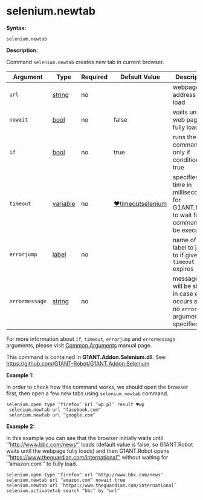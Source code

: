 # selenium.newtab

**Syntax:**

```G1ANT
selenium.newtab 
```

**Description:**

Command `selenium.newtab` creates new tab in current browser. 

| Argument | Type | Required | Default Value | Description |
| -------- | ---- | -------- | ------------- | ----------- |
|`url`| [string](https://github.com/G1ANT-Robot/G1ANT.Manual/blob/master/G1ANT-Language/Structures/bool.md) | no|  | webpage address to load |
|`nowait` | [bool](https://github.com/G1ANT-Robot/G1ANT.Manual/blob/master/G1ANT-Language/Structures/bool.md) | no | false | waits until the web page fully loads |
|`if`| [bool](https://github.com/G1ANT-Robot/G1ANT.Manual/blob/master/G1ANT-Language/Structures/bool.md) | no | true | runs the command only if condition is true |
|`timeout`| [variable](https://github.com/G1ANT-Robot/G1ANT.Manual/blob/master/G1ANT-Language/Special-Characters/variable.md) | no | [♥timeoutselenium](https://github.com/G1ANT-Robot/G1ANT.Manual/blob/master/G1ANT-Language/Variables/Special-Variables.md) | specifies time in milliseconds for G1ANT.Robot to wait for the command to be executed |
|`errorjump` | [label](https://github.com/G1ANT-Robot/G1ANT.Manual/blob/master/G1ANT-Language/Structures/bool.md) | no | | name of the label to jump to if given `timeout` expires |
|`errormessage`| [string](https://github.com/G1ANT-Robot/G1ANT.Manual/blob/master/G1ANT-Language/Structures/bool.md) | no |  | message that will be shown in case error occurs and no `errorjump` argument is specified |

For more information about `if`, `timeout`, `errorjump` and `errormessage` arguments, please visit [Common Arguments](https://github.com/G1ANT-Robot/G1ANT.Manual/blob/master/G1ANT-Language/Common-Arguments.md)  manual page.

This command is contained in **G1ANT.Addon.Selenium.dll**.
See: https://github.com/G1ANT-Robot/G1ANT.Addon.Selenium

**Example 1:**

In order to check how this command works, we should open the browser first, then open a few new tabs using  `selenium.newtab` command.

```G1ANT
selenium.open type ‴firefox‴ url ‴wp.pl‴ result ♥wp
 selenium.newtab url ‴facebook.com‴
 selenium.newtab url ‴google.com‴
```

**Example 2:**

In this example you can see that the browser initially waits until ‴http://www.bbc.com/news‴ loads (default value is false, so G1ANT.Robot waits until the webpage fully loads) and then G1ANT.Robot opens ‴https://www.theguardian.com/international‴ without waiting for ‴amazon.com‴ to fully load.

```G1ANT
selenium.open type ‴firefox‴ url ‴http://www.bbc.com/news‴ 
selenium.newtab url ‴amazon.com‴ nowait true
selenium.newtab url ‴https://www.theguardian.com/international‴
selenium.activatetab search ‴bbc‴ by ‴url‴
```
